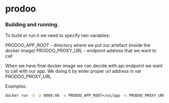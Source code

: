# prodoo


### Building and running.
To build or run it we need to specify two variables:

PRODOO_APP_ROOT - directory where we put our artefact (inside the docker image)
PRODOO_PROXY_URL - endpoint address that we want to call

When we have final docker image we can decide with api endpoint we want to call with our app. 
We doing it by enter proper url address in var PRODOO_PROXY_URL

Examples:
```sh
docker run -d -p 8080:80 -e PRODOO_APP_ROOT=/os/app -e PRODOO_PROXY_URL=http://odoo.olst.io -e OS_ENV=prd 721728311103.dkr.ecr.eu-west-1.amazonaws.com/oliverstore/prodoo:1.4.0
```

